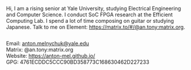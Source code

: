 Hi, I am a rising senior at Yale University, studying Electrical Engineering and Computer Science. I conduct SoC FPGA research at the Efficient Computing Lab. I spend a lot of time composing on guitar or studying Japanese. Talk to me on Element: https://matrix.to/#/@an.tony:matrix.org.

<img src="https://komarev.com/ghpvc/?username=anton-mel&style=flat-square&color=blue" alt=""/></img>

Email: anton.melnychuk@yale.edu <br>
Matrix: @an.tony:matrix.org <br>
Website: https://anton-mel.github.io/ <br>
GPG: 4761ECDDC5CCC90BD358773C168630462D227233 

